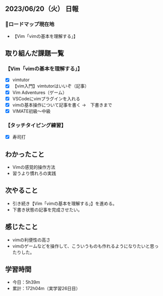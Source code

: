 ## 2023/06/20（火） 日報
### :round_pushpin:ロードマップ現在地
- 【Vim「vimの基本を理解する」】
## 取り組んだ課題一覧
### 【Vim「vimの基本を理解する」】
- [x] vimtutor
- [x] 【vim入門】vimtutorはいいぞ（記事）
- [x] Vim Adventures（ゲーム）
- [x] VSCodeにvimプラグインを入れる 
- [x] vimの基本操作について記事を書く →　下書きまで
- [x] VIMATE初級〜中級 
### 【タッチタイピング練習】
- [x] 寿司打
## わかったこと
- Vimの感覚的操作方法
- 習うより慣れろの実践
## 次やること
- 引き続き【Vim「vimの基本を理解する」】を進める。
- 下書き状態の記事を完成させたい。
## 感じたこと
- vimの利便性の高さ
- vimのゲームなどを操作して、こういうものも作れるようになりたいと思ったりした。
## 学習時間
- 今日：5h39m
- 累計：172h04m（実学習26日目）
